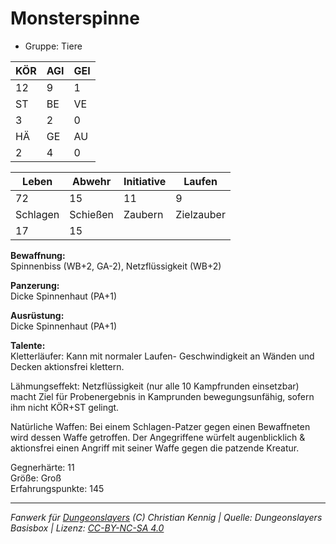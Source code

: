 # Monsterspinne  
- Gruppe: Tiere  

| KÖR | AGI | GEI |  
| --- | --- | --- |  
| 12  | 9   | 1   |
| ST  | BE  | VE  |  
| 3   | 2   | 0   |
| HÄ  | GE  | AU  |  
| 2   | 4   | 0   |


| Leben    | Abwehr   | Initiative | Laufen     |
| -------- | -------- | ---------- | ---------- |
| 72       | 15       | 11         | 9          |
| Schlagen | Schießen | Zaubern    | Zielzauber |
| 17       | 15       |            |            |

**Bewaffnung:**  
Spinnenbiss (WB+2, GA-2), Netzflüssigkeit (WB+2)

**Panzerung:**  
Dicke Spinnenhaut (PA+1)

**Ausrüstung:**  
Dicke Spinnenhaut (PA+1)

**Talente:**  
Kletterläufer: Kann mit normaler Laufen- Geschwindigkeit an Wänden und Decken aktionsfrei klettern. 

Lähmungseffekt: Netzflüssigkeit (nur alle 10 Kampfrunden einsetzbar) macht Ziel für Probenergebnis in Kamprunden bewegungsunfähig, sofern ihm nicht KÖR+ST gelingt. 

Natürliche Waffen: Bei einem Schlagen-Patzer gegen einen Bewaffneten wird dessen Waffe getroffen. Der Angegriffene würfelt augenblicklich & aktionsfrei einen Angriff mit seiner Waffe gegen die patzende Kreatur. 


Gegnerhärte: 11  
Größe: Groß  
Erfahrungspunkte: 145  



___
*Fanwerk für [Dungeonslayers](https://www.dungeonslayers.net/) (C) Christian Kennig | Quelle: Dungeonslayers Basisbox | Lizenz: [CC-BY-NC-SA 4.0](https://creativecommons.org/licenses/by-nc-sa/4.0/deed.de)*